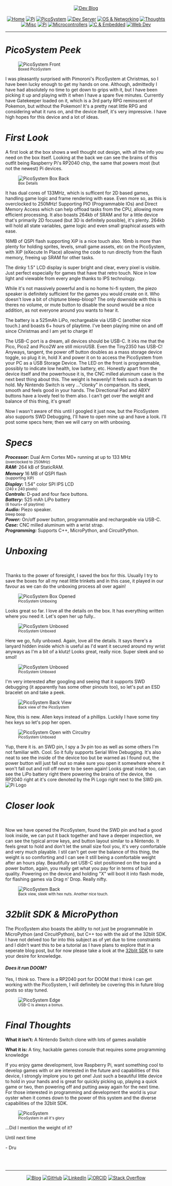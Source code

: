 <!-- Header -->
<link rel="stylesheet" href="../../assets/css/style.css"/>
<div align="center">    
  <a href="../"><img alt="Dev Blog" src="https://img.shields.io/badge/-Developer%20Blog-FE7A16?&logo=git&logoColor=white"></a><br><br></div> 

  <div align="center">
    <a href="../"><img alt="Home" src="https://img.shields.io/badge/-Home-151515?&logo=Arduino&logoColor=C51A4A"></a> 
    <a href="/blog/cm5"><img alt="Pi" src="https://img.shields.io/badge/-CM5-151515?&logo=raspberrypi&logoColor=C51A4A"></a> 
    <a href="/blog/picosystem"><img alt="PicoSystem" src="https://img.shields.io/badge/-PicoSystem-151515?&logo=raspberrypi&logoColor=C51A4A"></a> 
    <a href="/blog/devserver"><img alt="Dev Server" src="https://img.shields.io/badge/-Dev%20Server-151515?&logo=Ubuntu&logoColor=C51A4A"></a> 
    <a href="/blog/osnetworking"><img alt="OS & Networking" src="https://img.shields.io/badge/-OS%20&%20Networking-151515?&logo=freebsd&logoColor=C51A4A"></a> 
    <a href="/blog/thoughts"><img alt="Thoughts" src="https://img.shields.io/badge/-Thoughts-151515?&logo=linux&logoColor=C51A4A"></a> 
    <a href="/blog/misc"><img alt="Misc" src="https://img.shields.io/badge/-Misc-151515?&logo=Ubuntu&logoColor=C51A4A"></a> 
    <a href="/blog/raspberrypi"><img alt="Pi" src="https://img.shields.io/badge/-Raspberry%20Pi-151515?&logo=Raspberry-Pi&logoColor=C51A4A"></a>
    <a href="/blog/microcontrollers"><img alt="Microcontrollers" src="https://img.shields.io/badge/-Microcontrollers-151515?&logo=Arduino&logoColor=FE7A16"></a>
    <a href="/blog/embeddedc"><img alt="C & Embedded" src="https://img.shields.io/badge/-C%20&%20Embedded-151515?&logo=C&logoColor=8a3f8f"></a>
    <a href="/blog/webdev"><img alt="Web Dev" src="https://img.shields.io/badge/-Web%20Development-151515?&logo=html5&logoColor=DD4814"></a>
  </div>
<hr>
<div id="blog-post">
<!-- Main --> 

<h1 id="picosystem-peek"><em>PicoSystem Peek</em></h1>
<figure>
<img src="{{ site.baseurl }}/picosystem/img/picosystem-boxfront.jpeg" alt="PicoSystem Front" />
<br><sup>Boxed PicoSystem</sup>
</figure>
<p>I was pleasantly surprised with Pimoroni's PicoSystem at Christmas, so I have been lucky enough to get my hands on one.
Although, admittedly I have had absolutely no time to get down to grips with it, but I have been picking it up and playing with it when I have 
a spare five minutes. Currently have Gatekeeper loaded on it, which is a 3rd party RPG reminscent of Pokemon, but without the Pokemon! 
It's a pretty neat little RPG and considering what it runs on, and the device itself, it's very impressive. I have high hopes for this device
and a lot of ideas.</p>

<h1 id="firstlook"><em>First Look</em></h1>

<p>A first look at the box shows a well thought out design, with all the info you need on the box itself. Looking at the back we can see the brains of this outfit being Raspberry Pi's RP2040 chip, the same that powers most (but not the newest) Pi devices.<br></p>

<figure>
<img src="{{ site.baseurl }}/picosystem/img/picosystem-boxback.jpeg" alt="PicoSystem Box Back" />
<br><sup>Box Details</sup>
</figure>
<p>
It has dual cores of 133MHz, which is sufficent for 2D based games, handling game logic and frame rendering with ease. Even more so, as this is overclocked to 250MHz! Supporting PIO (Programmable IOs) and Direct Memory Access which can help offload tasks from the CPU, 
allowing more efficient processing. It also boasts 264kb of SRAM and for a little device that's primarily 2D focused (but 3D is definitely possible), it's plenty. 264kb will hold all state variables, game logic and even small graphical assets with ease.</p>
<p>16MB of QSPI flash supporting XiP is a nice touch also. 16mb is more than plenty for holding sprites, levels, small game assets, etc on the PicoSystem, with XiP (eXecute In Place) allowing the code to run directly from the flash memory, freeing up SRAM for other tasks.</p>
<p>The dinky 1.5" LCD display is super bright and clear, every pixel is visible. Just perfect especially for games that have that retro touch.
Nice in low light and viewable from every angle thanks to IPS technology. </p>
<p>While it's not massively powerful and is no home hi-fi system, the piezo speaker is definitely sufficient for the games you would create on it. Who doesn't love a bit of chiptune bleep-bloop? The only downside with this is theres no volume, or mute button to disable the sound would be a nice addition, as not everyone around you wants to hear it.</p>
<p>The battery is a 525mAh LiPo, rechargeable via USB-C (another nice touch.) and boasts 6+ hours of playtime. I've been playing mine on and off since Christmas and I am yet to charge it!</p>
<p>The USB-C port is a dream, all devices should be USB-C. It irks me that the Pico, Pico2 and Pico2W are still microUSB. Even the Tiny2350 has USB-C! Anyways, tangent, the power off button doubles as a mass storage device toggle, so plug it in, hold X and power it on to access the PicoSystem from your PC as a USB Storage Device. The LED on the front is programmable, possibly to indicate low health, low battery, etc. Honestly apart from the device itself and the powerhouse it is, the CNC milled aluminum case is the next best thing about this. The weight is heavenly! It feels such a dream to hold. My Nintendo Switch is very ..."clonky" in comparison. Its sleek, smooth and feels good in your hands. The Directional Pad and ABXY buttons have a lovely feel to them also. I can't get over the weight and balance of this thing, it's great!</p>
<p>Now I wasn't aware of this until I googled it just now, but the PicoSystem also supports SWD Debugging, I'll have to open mine up and have a look. I'll post some specs here; then we will carry on with unboxing.</p>

<h1 id="specs"><em>Specs</em></h1>
<p> <em><b>Processor:</b></em> Dual Arm Cortex M0+ running at up to 133 MHz <br><sup>(overclocked to 250MHz)</sup><br>
<em><b>RAM:</b></em> 264 kB of StaticRAM.<br>
<em><b>Memory</b></em> 16 MB of QSPI flash <sup><br>(supporting XiP)</sup><br>
<em><b>Display:</b></em> 1.54" color SPI IPS LCD <sup><br>(240 x 240 pixels)</sup><br>
<em><b>Controls:</b></em> D-pad and four face buttons.<br>
<em><b>Battery:</b></em> 525 mAh LiPo battery<br> <sup>(6 hours+ of playtime)</sup><br>
<em><b>Audio:</b></em> Piezo speaker.<br><sup>bleep boop</sup><br>
<em><b>Power:</b></em> On/off power button, programmable and rechargeable via USB-C.<br>
<em><b>Case:</b></em> CNC milled aluminum with a wrist strap.<br>
<em><b>Programming:</b></em> Supports C++, MicroPython, and CircuitPython.<br></p>

<h1 id="unboxing"><em>Unboxing</em></h1><br>
<p>Thanks to the power of foresight, I saved the box for this. Usually I try to save the boxes for all my neat little trinkets and in this case, it played in our favour as we can do the unboxing process all over again!</p>
<figure>
<img src="{{ site.baseurl }}/picosystem/img/picosystem-boxopen.jpeg" alt="PicoSystem Box Opened" />
<br><sup>PicoSystem Unboxing</sup>
</figure>

<p>Looks great so far. I love all the details on the box. It has everything written where you need it. Let's open her up fully..</p>

<figure>
<img src="{{ site.baseurl }}/picosystem/img/picosystem-inbox.jpeg" alt="PicoSystem Unboxed" />
<br><sup>PicoSystem Unboxed</sup>
</figure>

<p>Here we go, fully unboxed. Again, love all the details. It says there's a lanyard hidden inside which is useful as I'd want it secured around my wrist anyways as I'm a bit of a klutz! Looks great, really nice. Super sleek and so smol!</p>

<figure>
<img src="{{ site.baseurl }}/picosystem/img/picosystem-unboxed.jpeg" alt="PicoSystem Unboxed" />
<br><sup>PicoSystem Unboxed</sup>
</figure>

<p>I'm very interested after googling and seeing that it supports SWD debugging (it apparently has some other pinouts too), 
so let's put an ESD bracelet on and take a peek.<p>

<figure>
<img src="{{ site.baseurl }}/picosystem/img/picosystem-backview.jpeg" alt="PicoSystem Back View" />
<br><sup>Back view of the PicoSystem</sup>
</figure>

<p>Now, this is new. Allen keys instead of a phillips. Luckily I have some tiny hex keys so let's pop her open.</p>

<figure>
<img src="{{ site.baseurl }}/picosystem/img/picosystem-opencircuit.jpeg" alt="PicoSystem Open with Circuitry" />
<br><sup>PicoSystem Unboxed</sup>
</figure>

<p> Yup, there it is. an SWD pin, I spy a 3v pin too as well as some others I'm not familiar with. Cool. So it fully supports Serial Wire Debugging. It's also neat to see the inside of the device too but be warned as I found out, the power button will just fall out so make sure you open it somewhere where it won't fall out and roll off never to be seen again! Looks great inside too, can see the LiPo battery right there powering the brains of the device, the RP2040 right at it's core denoted by the Pi Logo right next to the SWD pin.<br> <img src="https://img.shields.io/badge/%20-151515?logo=raspberrypi" alt="Pi Logo"/></p>

<h1 id="closerlook"><em>Closer look</em></h1><br>
<p>Now we have opened the PicoSystem, found the SWD pin and had a good look inside, we can put it back together and have a deeper inspection, we can see the typical arrow keys, and button layout similar to a Nintendo. It feels great to hold and don't let the small
size fool you, it's very comfortable and very much playable. I stil can't get over the balance of this thing, the weight is so comforting and I can
see it still being a comfortable weight after an hours play. Beautifully set USB-C slot positioned on the top and a power button, again, you really 
get what you pay for in terms of build quality. Powering on the device and holding "X" will boot it into flash mode, for flashing games via Drag n' Drop. 
Really nifty.</p>

<figure>
<img src="{{ site.baseurl }}/picosystem/img/picosystem-back.jpeg" alt="PicoSystem Back" />
<br><sup>Back view, sleek with hex nuts. Another nice touch.</sup>
</figure>

<h1 id="32blitsdk"><em>32blit SDK & MicroPython</em></h1>
<p>The PicoSystem also boasts the ability to not just be programmable in MicroPython (and CircuitPython), but C++ too with the aid of the 32blit SDK. I have not delved
too far into this subject as of yet due to time constraints and I didn't want this to be a tutorial as I have plans to explore that in a seperate blog post, but for now please take a look at the <a href="https://github.com/32blit/32blit-sdk" target="_blank">32blit SDK</a> to sate your desire for knowledge.</p>

<h4 id="doom"><em>Does it run DOOM?</em></h4>
<p>Yes, I think so. There is a RP2040 port for DOOM that I think I can get working with the PicoSystem, I will definitely be covering this in future blog posts so stay tuned.</p>

<figure>
<img src="{{ site.baseurl }}/picosystem/img/picosystem-edge.jpeg" alt="PicoSystem Edge" />
<br><sup>USB-C is always a bonus.</sup>
</figure>

<h1 id="final-thoughts"><em>Final Thoughts</em></h1>

<p><b>What it isn't:</b> A Nintendo Switch clone with lots of games available<p>
<p><b>What it is:</b> A tiny, hackable games console that requires some programming knowledge<p>

<p>If you enjoy game development, love Raspberry Pi, want something cool to develop games with or are interested in the future and capabilities of this device,
I strongly implore you to get one! Just such a beautiful little device to hold in your hands and is great for quickly picking up, playing a quick
game or two, then powering off and putting away again for the next time. For those interested in programming and development the world is your oyster when
it comes down to the power of this system and the diverse capabilities of the 32blit SDK.</p>
<figure>
<img src="{{ site.baseurl }}/picosystem/img/picosystem-front.jpeg" alt="PicoSystem" />
<br><sup>PicoSystem in all it's glory</sup>
</figure>

<p>...Did I mention the weight of it?</p>

<p>Until next time</p>
<p>- Dru </p>


<br>
<!-- Footer -->
<br>
<div align="center"><hr>
  <a href="../"><img alt="Blog" src="https://img.shields.io/badge/-Developer%20Blog-DD4814?style=flat-square&logo=github&logoColor=black"></a> 
  <a href="https://github.com/dntstck"><img alt="GitHub" src="https://img.shields.io/badge/-@dntstck-181717?style=flat-square&logo=GitHub&logoColor=white"></a> 
  <a href="https://www.linkedin.com/in/drudelarosa"><img alt="LinkedIn" src="https://img.shields.io/badge/-LinkedIn-0077B5?style=flat-square&logo=Linkedin&logoColor=white"></a> 
  <a href="https://orcid.org/0009-0003-6755-7655"><img alt="ORCID" src="https://img.shields.io/badge/-ORCID-A6CE39?style=flat-square&logo=ORCID&logoColor=white"></a> 
  <a href="https://stackoverflow.com/users/28874348/dru-delarosa"><img alt="Stack Overflow" src="https://img.shields.io/badge/-Stack%20Overflow-FE7A16?style=flat-square&logo=Stack-Overflow&logoColor=white"></a>
</div>
